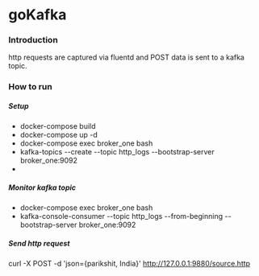 # goKafka

### Introduction
http requests are captured via fluentd and POST data is sent to a kafka topic.

### How to run
##### Setup
* docker-compose build
* docker-compose up -d
* docker-compose exec broker_one bash
* kafka-topics --create --topic http_logs --bootstrap-server broker_one:9092
* 

##### Monitor kafka topic
* docker-compose exec broker_one bash
* kafka-console-consumer --topic http_logs --from-beginning --bootstrap-server broker_one:9092

##### Send http request
curl -X POST -d 'json={parikshit, India}' http://127.0.0.1:9880/source.http
